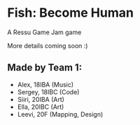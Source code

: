 # Fish: Become Human

A Ressu Game Jam game

More details coming soon :)

## Made by Team 1:

- Alex, 18IBA (Music)
- Sergey, 18IBC (Code)
- Siiri, 20IBA (Art)
- Ella, 20IBC (Art)
- Leevi, 20F (Mapping, Design)
